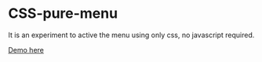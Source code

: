# CSS-pure-menu

It is an experiment to active the menu using only css, no javascript required.

[Demo here](https://css-pure.netlify.com/) 